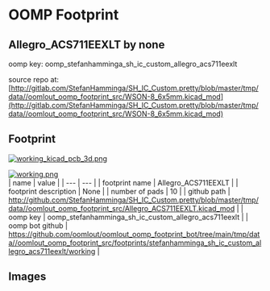 # OOMP Footprint  
## Allegro_ACS711EEXLT  by none  
  
oomp key: oomp_stefanhamminga_sh_ic_custom_allegro_acs711eexlt  
  
source repo at: [http://gitlab.com/StefanHamminga/SH_IC_Custom.pretty/blob/master/tmp/data//oomlout_oomp_footprint_src/WSON-8_6x5mm.kicad_mod](http://gitlab.com/StefanHamminga/SH_IC_Custom.pretty/blob/master/tmp/data//oomlout_oomp_footprint_src/WSON-8_6x5mm.kicad_mod)  
## Footprint  
  
[![working_kicad_pcb_3d.png](working_kicad_pcb_3d_600.png)](working_kicad_pcb_3d.png)  
  
[![working.png](working_600.png)](working.png)  
| name | value | 
| --- | --- | 
| footprint name | Allegro_ACS711EEXLT | 
| footprint description | None | 
| number of pads | 10 | 
| github path | http://github.com/StefanHamminga/SH_IC_Custom.pretty/blob/master/tmp/data//oomlout_oomp_footprint_src/Allegro_ACS711EEXLT.kicad_mod | 
| oomp key | oomp_stefanhamminga_sh_ic_custom_allegro_acs711eexlt | 
| oomp bot github | https://github.com/oomlout/oomlout_oomp_footprint_bot/tree/main/tmp/data//oomlout_oomp_footprint_src/footprints/stefanhamminga_sh_ic_custom_allegro_acs711eexlt/working | 
## Images  
